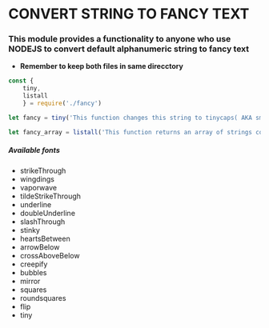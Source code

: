 # CONVERT STRING TO FANCY TEXT

### This module provides a functionality to anyone who use NODEJS to convert default alphanumeric string to fancy text
- <b> Remember to keep both files in same direcctory </b>

``` javascript
const {
    tiny,
    listall
    } = require('./fancy')

let fancy = tiny('This function changes this string to tinycaps( AKA smallcaps )')

let fancy_array = listall('This function returns an array of strings converted to all available fonts ')

```

##### Available fonts

- strikeThrough
- wingdings
- vaporwave
- tildeStrikeThrough
- underline
- doubleUnderline
- slashThrough
- stinky
- heartsBetween
- arrowBelow
- crossAboveBelow
- creepify
- bubbles
- mirror
- squares
- roundsquares
- flip
- tiny


